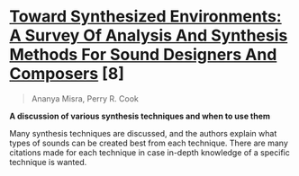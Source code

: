# [Toward Synthesized Environments: A Survey Of Analysis And Synthesis Methods For Sound Designers And Composers](http://soundlab.cs.princeton.edu/publications/survey_icmc09.pdf) [8]

> Ananya Misra, Perry R. Cook

**A discussion of various synthesis techniques and when to use them**

Many synthesis techniques are discussed, and the authors explain what types of sounds can be created best from each technique. There are many citations made for each technique in case in-depth knowledge of a specific technique is wanted. 
